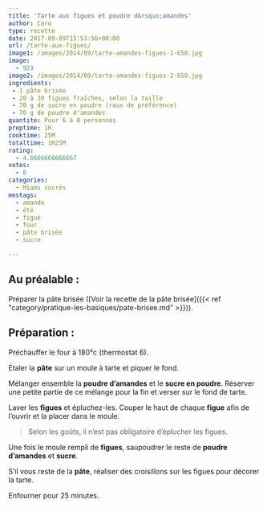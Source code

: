 ```yaml
---
title: 'Tarte aux figues et poudre d&rsquo;amandes'
author: Caro
type: recette
date: 2017-09-09T15:53:56+00:00
url: /tarte-aux-figues/
image1: /images/2014/09/tarte-amandes-figues-1-650.jpg
image:
  - 923
image2: /images/2014/09/tarte-amandes-figues-2-650.jpg
ingredients:
 - 1 pâte brisée
 - 20 à 30 figues fraîches, selon la taille
 - 70 g de sucre en poudre (roux de préférence)
 - 70 g de poudre d'amandes
quantite: Pour 6 à 8 personnes
preptime: 1H
cooktime: 25M
totaltime: 1H25M
rating:
  - 4.6666666666667
votes:
  - 6
categories:
  - Miams sucrés
mestags:
  - amande
  - été
  - figue
  - four
  - pâte brisée
  - sucre

---
```

## Au préalable :

Préparer la pâte brisée ([Voir la recette de la pâte brisée]({{< ref "category/pratique-les-basiques/pate-brisee.md" >}})).

## Préparation :

Préchauffer le four à 180°c (thermostat 6).

Étaler la **pâte** sur un moule à tarte et piquer le fond.

Mélanger ensemble la **poudre d&rsquo;amandes** et le **sucre en poudre**. Réserver une petite partie de ce mélange pour la fin et verser sur le fond de tarte.

Laver les **figues** et épluchez-les. Couper le haut de chaque **figue** afin de l&rsquo;ouvrir et la placer dans le moule.

> Selon les goûts, il n&rsquo;est pas obligatoire d&rsquo;éplucher les figues.

Une fois le moule rempli de **figues**, saupoudrer le reste de **poudre d&rsquo;amandes** et **sucre**.

S&rsquo;il vous reste de la **pâte**, réaliser des croisillons sur les figues pour décorer la tarte.

Enfourner pour 25 minutes.
